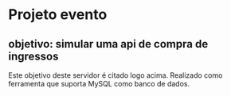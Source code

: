 # Projeto evento
## objetivo: simular uma api de compra de ingressos

Este objetivo deste servidor é citado logo acima. Realizado como ferramenta que suporta MySQL como banco de dados.